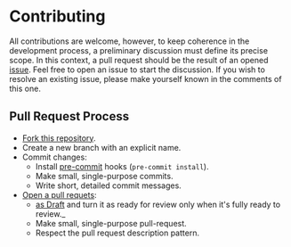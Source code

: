 # Contributing

All contributions are welcome, however, to keep coherence in the development process, a preliminary discussion must define its precise scope.
In this context, a pull request should be the result of an opened [issue](https://github.com/JulianMaurin/wikicrawl/issues). Feel free to open an issue to start the discussion. If you wish to resolve an existing issue, please make yourself known in the comments of this one.

## Pull Request Process

- [Fork this repository](https://docs.github.com/en/get-started/quickstart/fork-a-repo).
- Create a new branch with an explicit name.
- Commit changes:
    - Install [pre-commit](https://pre-commit.com/) hooks (`pre-commit install`).
    - Make small, single-purpose commits.
    - Write short, detailed commit messages.
- [Open a pull requets](https://docs.github.com/en/pull-requests/collaborating-with-pull-requests/proposing-changes-to-your-work-with-pull-requests/creating-a-pull-request-from-a-fork):
    - [as Draft](https://docs.github.com/en/pull-requests/collaborating-with-pull-requests/proposing-changes-to-your-work-with-pull-requests/changing-the-stage-of-a-pull-request) and turn it as ready for review only when it's fully ready to review._
    - Make small, single-purpose pull-request.
    - Respect the pull request description pattern.
